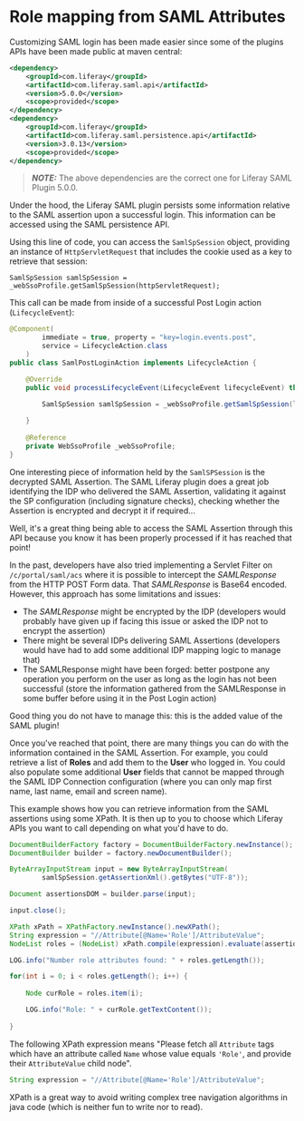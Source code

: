 # Role mapping from SAML Attributes

Customizing SAML login has been made easier since some of the plugins APIs have been made
public at maven central:

```xml
<dependency>
    <groupId>com.liferay</groupId>
    <artifactId>com.liferay.saml.api</artifactId>
    <version>5.0.0</version>
	<scope>provided</scope>
</dependency>
<dependency>
    <groupId>com.liferay</groupId>
    <artifactId>com.liferay.saml.persistence.api</artifactId>
    <version>3.0.13</version>
	<scope>provided</scope>
</dependency>
```

> **_NOTE:_**  The above dependencies are the correct one for Liferay SAML Plugin 5.0.0.

Under the hood, the Liferay SAML plugin persists some information relative to the SAML assertion
upon a successful login. This information can be accessed using the SAML persistence API.

Using this line of code, you can access the `SamlSpSession` object, providing an instance of `HttpServletRequest` that includes the cookie used as a key to retrieve that session:

`SamlSpSession samlSpSession = _webSsoProfile.getSamlSpSession(httpServletRequest);`

This call can be made from inside of a successful Post Login action (`LifecycleEvent`):

```java
@Component(
		immediate = true, property = "key=login.events.post",
		service = LifecycleAction.class
	)
public class SamlPostLoginAction implements LifecycleAction {

	@Override
	public void processLifecycleEvent(LifecycleEvent lifecycleEvent) throws ActionException {

		SamlSpSession samlSpSession = _webSsoProfile.getSamlSpSession(lifecycleEvent.getRequest());
    
	}
    
	@Reference
	private WebSsoProfile _webSsoProfile;
}
```

One interesting piece of information held by the `SamlSPSession` is the decrypted
SAML Assertion. The SAML Liferay plugin does a great job identifying the IDP who delivered
the SAML Assertion, validating it against the SP configuration (including signature checks),
checking whether the Assertion is encrypted and decrypt it if required...

Well, it's a great thing being able to access the SAML Assertion through this API because
you know it has been properly processed if it has reached that point!

In the past, developers have also tried implementing a Servlet Filter on `/c/portal/saml/acs` where
it is possible to intercept the *SAMLResponse* from the HTTP POST Form data.
That *SAMLResponse* is Base64 encoded.
However, this approach has some limitations and issues:
* The *SAMLResponse* might be encrypted by the IDP (developers would probably have given up if facing this issue or asked the IDP not to encrypt the assertion)
* There might be several IDPs delivering SAML Assertions (developers would have had to add some additional IDP mapping logic to manage that)
* The SAMLResponse might have been forged: better postpone any operation you perform on the user
as long as the login has not been successful (store the information gathered from the SAMLResponse in some buffer before using it in the Post Login action)

Good thing you do not have to manage this: this is the added value of the SAML plugin!

Once you've reached that point, there are many things you can do with the information contained
in the SAML Assertion. For example, you could retrieve a list of **Roles** and add them to the
**User** who logged in. You could also populate some additional **User** fields that cannot
be mapped through the SAML IDP Connection configuration (where you can only map first name, last
name, email and screen name).

This example shows how you can retrieve information from the SAML assertions using some XPath.
It is then up to you to choose which Liferay APIs you want to call depending on what you'd have
to do.

```java
DocumentBuilderFactory factory = DocumentBuilderFactory.newInstance();
DocumentBuilder builder = factory.newDocumentBuilder();

ByteArrayInputStream input = new ByteArrayInputStream(
        samlSpSession.getAssertionXml().getBytes("UTF-8"));

Document assertionsDOM = builder.parse(input);

input.close();

XPath xPath = XPathFactory.newInstance().newXPath();
String expression = "//Attribute[@Name='Role']/AttributeValue";
NodeList roles = (NodeList) xPath.compile(expression).evaluate(assertionsDOM, XPathConstants.NODESET);

LOG.info("Number role attributes found: " + roles.getLength());

for(int i = 0; i < roles.getLength(); i++) {
    
    Node curRole = roles.item(i);

    LOG.info("Role: " + curRole.getTextContent());
    
}
```

The following XPath expression means "Please fetch all `Attribute` tags which have an attribute called `Name` whose value equals `'Role'`, and provide their `AttributeValue` child node".

```java
String expression = "//Attribute[@Name='Role']/AttributeValue";
```

XPath is a great way to avoid writing complex tree navigation algorithms in java code (which is neither fun to write nor to read).
